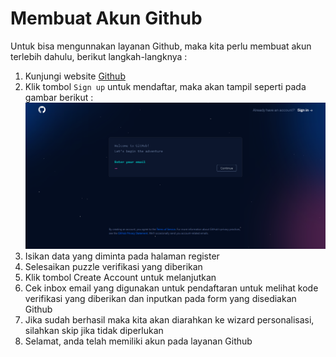 # Membuat Akun Github

Untuk bisa mengunnakan layanan Github, maka kita perlu membuat akun terlebih dahulu, berikut langkah-langknya :

1. Kunjungi website [Github](https://github.com)
2. Klik tombol `Sign up` untuk mendaftar, maka akan tampil seperti pada gambar berikut :
![register-page](../../../img/github/register.png)
3. Isikan data yang diminta pada halaman register
4. Selesaikan puzzle verifikasi yang diberikan
5. Klik tombol Create Account untuk melanjutkan
6. Cek inbox email yang digunakan untuk pendaftaran untuk melihat kode verifikasi yang diberikan dan inputkan pada form yang disediakan Github
7. Jika sudah berhasil maka kita akan diarahkan ke wizard personalisasi, silahkan skip jika tidak diperlukan
6. Selamat, anda telah memiliki akun pada layanan Github